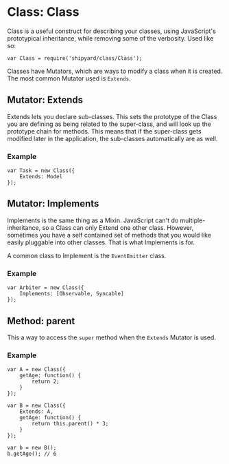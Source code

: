 # Class: Class

Class is a useful construct for describing your classes, using
JavaScript's prototypical inheritance, while removing some of the
verbosity. Used like so:

	var Class = require('shipyard/class/Class');

Classes have Mutators, which are ways to modify a class when it is
created. The most common Mutator used is `Extends`.

## Mutator: Extends

Extends lets you declare sub-classes. This sets the prototype of the
Class you are defining as being related to the super-class, and will
look up the prototype chain for methods. This means that if the
super-class gets modified later in the application, the sub-classes
automatically are as well.

### Example

	var Task = new Class({
		Extends: Model
	});

## Mutator: Implements

Implements is the same thing as a Mixin. JavaScript can't do
multiple-inheritance, so a Class can only Extend one other class.
However, sometimes you have a self contained set of methods that you
would like easily pluggable into other classes. That is what Implements
is for.

A common class to Implement is the `EventEmitter` class.

### Example

	var Arbiter = new Class({
		Implements: [Observable, Syncable]
	});

## Method: parent

This a way to access the `super` method when the `Extends` Mutator is
used.

### Example

	var A = new Class({
		getAge: function() { 
			return 2; 
		}
	});

	var B = new Class({
		Extends: A,
		getAge: function() {
			return this.parent() * 3;
		}	
	});

	var b = new B();
	b.getAge(); // 6
